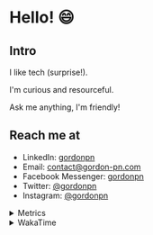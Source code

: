 # Hello! 😄

## Intro

I like tech (surprise!).

I'm curious and resourceful.

Ask me anything, I'm friendly!

## Reach me at

- LinkedIn: [gordonpn](https://www.linkedin.com/in/gordonpn/)
- Email: [contact@gordon-pn.com](mailto:contact@gordon-pn.com)
- Facebook Messenger: [gordonpn](https://www.messenger.com/t/Gordonpn)
- Twitter: [@gordonpn](https://twitter.com/Gordonpn)
- Instagram: [@gordonpn](https://www.instagram.com/gordonpn/)

<details>
  <summary>Metrics</summary>

  <img align="center" src="https://github.com/gordonpn/gordonpn/blob/master/github-metrics.svg" alt="GitHub Metrics">

</details>

<details>
  <summary>WakaTime</summary>

  <!--START_SECTION:waka-->
**I'm an Early 🐤** 

```text
🌞 Morning    148 commits    █████░░░░░░░░░░░░░░░░░░░░   20.36% 
🌆 Daytime    276 commits    █████████░░░░░░░░░░░░░░░░   37.96% 
🌃 Evening    265 commits    █████████░░░░░░░░░░░░░░░░   36.45% 
🌙 Night      38 commits     █░░░░░░░░░░░░░░░░░░░░░░░░   5.23%

```
📅 **I'm Most Productive on Wednesday** 

```text
Monday       111 commits    ███░░░░░░░░░░░░░░░░░░░░░░   15.27% 
Tuesday      94 commits     ███░░░░░░░░░░░░░░░░░░░░░░   12.93% 
Wednesday    155 commits    █████░░░░░░░░░░░░░░░░░░░░   21.32% 
Thursday     96 commits     ███░░░░░░░░░░░░░░░░░░░░░░   13.2% 
Friday       93 commits     ███░░░░░░░░░░░░░░░░░░░░░░   12.79% 
Saturday     63 commits     ██░░░░░░░░░░░░░░░░░░░░░░░   8.67% 
Sunday       115 commits    ████░░░░░░░░░░░░░░░░░░░░░   15.82%

```


📊 **This Week I Spent My Time On** 

```text
💬 Programming Languages: 
Java                     11 hrs 56 mins      ███████████████░░░░░░░░░░   62.75% 
Markdown                 1 hr 38 mins        ██░░░░░░░░░░░░░░░░░░░░░░░   8.61% 
ERB                      1 hr                █░░░░░░░░░░░░░░░░░░░░░░░░   5.26% 
Ruby                     57 mins             █░░░░░░░░░░░░░░░░░░░░░░░░   5.0% 
Other                    56 mins             █░░░░░░░░░░░░░░░░░░░░░░░░   4.9%

🔥 Editors: 
IntelliJ                 15 hrs              ███████████████████░░░░░░   78.81% 
VS Code                  4 hrs 2 mins        █████░░░░░░░░░░░░░░░░░░░░   21.19%

```


 Last Updated on 05/02/2023 10:20:37 UTC
<!--END_SECTION:waka-->
</details>
